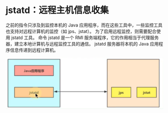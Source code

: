 # jstatd：远程主机信息收集

之前的指令只涉及到监控本机的 Java 应用程序，而在这些工具中，一些监控工具也支持对远程计算机的监控（如 jps、jstat）。
为了启用远程监控，则需要配合使用 jstatd 工具。
命令 jstatd 是一个 RMI 服务端程序，它的作用相当于代理服务器，建立本地计算机与远程监控工具的通信。
jstatd 服务器将本机的 Java 应用程序信息传递到远程计算机。

![](./images/08-jstatd-1690250275549.png)
